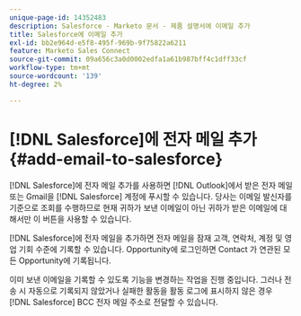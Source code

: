 ```yaml
---
unique-page-id: 14352483
description: Salesforce - Marketo 문서 - 제품 설명서에 이메일 추가
title: Salesforce에 이메일 추가
exl-id: bb2e964d-e5f8-495f-969b-9f75822a6211
feature: Marketo Sales Connect
source-git-commit: 09a656c3a0d0002edfa1a61b987bff4c1dff33cf
workflow-type: tm+mt
source-wordcount: '139'
ht-degree: 2%

---
```


# [!DNL Salesforce]에 전자 메일 추가 {#add-email-to-salesforce}

[!DNL Salesforce]에 전자 메일 추가를 사용하면 [!DNL Outlook]에서 받은 전자 메일 또는 Gmail을 [!DNL Salesforce] 계정에 푸시할 수 있습니다. 당사는 이메일 발신자를 기준으로 조회를 수행하므로 현재 귀하가 보낸 이메일이 아닌 귀하가 받은 이메일에 대해서만 이 버튼을 사용할 수 있습니다.

[!DNL Salesforce]에 전자 메일을 추가하면 전자 메일을 잠재 고객, 연락처, 계정 및 영업 기회 수준에 기록할 수 있습니다. Opportunity에 로그인하면 Contact 가 연관된 모든 Opportunity에 기록됩니다.

이미 보낸 이메일을 기록할 수 있도록 기능을 변경하는 작업을 진행 중입니다. 그러나 전송 시 자동으로 기록되지 않았거나 실패한 활동을 활동 로그에 표시하지 않은 경우 [!DNL Salesforce] BCC 전자 메일 주소로 전달할 수 있습니다.
